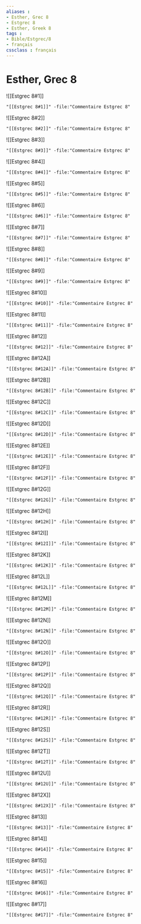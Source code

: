 ```yaml
---
aliases : 
- Esther, Grec 8
- Estgrec 8
- Esther, Greek 8
tags : 
- Bible/Estgrec/8
- français
cssclass : français
---
```


# Esther, Grec 8

![[Estgrec 8#1]]

```query
"[[Estgrec 8#1]]" -file:"Commentaire Estgrec 8"
```

![[Estgrec 8#2]]

```query
"[[Estgrec 8#2]]" -file:"Commentaire Estgrec 8"
```

![[Estgrec 8#3]]

```query
"[[Estgrec 8#3]]" -file:"Commentaire Estgrec 8"
```

![[Estgrec 8#4]]

```query
"[[Estgrec 8#4]]" -file:"Commentaire Estgrec 8"
```

![[Estgrec 8#5]]

```query
"[[Estgrec 8#5]]" -file:"Commentaire Estgrec 8"
```

![[Estgrec 8#6]]

```query
"[[Estgrec 8#6]]" -file:"Commentaire Estgrec 8"
```

![[Estgrec 8#7]]

```query
"[[Estgrec 8#7]]" -file:"Commentaire Estgrec 8"
```

![[Estgrec 8#8]]

```query
"[[Estgrec 8#8]]" -file:"Commentaire Estgrec 8"
```

![[Estgrec 8#9]]

```query
"[[Estgrec 8#9]]" -file:"Commentaire Estgrec 8"
```

![[Estgrec 8#10]]

```query
"[[Estgrec 8#10]]" -file:"Commentaire Estgrec 8"
```

![[Estgrec 8#11]]

```query
"[[Estgrec 8#11]]" -file:"Commentaire Estgrec 8"
```

![[Estgrec 8#12]]

```query
"[[Estgrec 8#12]]" -file:"Commentaire Estgrec 8"
```

![[Estgrec 8#12A]]

```query
"[[Estgrec 8#12A]]" -file:"Commentaire Estgrec 8"
```

![[Estgrec 8#12B]]

```query
"[[Estgrec 8#12B]]" -file:"Commentaire Estgrec 8"
```

![[Estgrec 8#12C]]

```query
"[[Estgrec 8#12C]]" -file:"Commentaire Estgrec 8"
```

![[Estgrec 8#12D]]

```query
"[[Estgrec 8#12D]]" -file:"Commentaire Estgrec 8"
```

![[Estgrec 8#12E]]

```query
"[[Estgrec 8#12E]]" -file:"Commentaire Estgrec 8"
```

![[Estgrec 8#12F]]

```query
"[[Estgrec 8#12F]]" -file:"Commentaire Estgrec 8"
```

![[Estgrec 8#12G]]

```query
"[[Estgrec 8#12G]]" -file:"Commentaire Estgrec 8"
```

![[Estgrec 8#12H]]

```query
"[[Estgrec 8#12H]]" -file:"Commentaire Estgrec 8"
```

![[Estgrec 8#12I]]

```query
"[[Estgrec 8#12I]]" -file:"Commentaire Estgrec 8"
```

![[Estgrec 8#12K]]

```query
"[[Estgrec 8#12K]]" -file:"Commentaire Estgrec 8"
```

![[Estgrec 8#12L]]

```query
"[[Estgrec 8#12L]]" -file:"Commentaire Estgrec 8"
```

![[Estgrec 8#12M]]

```query
"[[Estgrec 8#12M]]" -file:"Commentaire Estgrec 8"
```

![[Estgrec 8#12N]]

```query
"[[Estgrec 8#12N]]" -file:"Commentaire Estgrec 8"
```

![[Estgrec 8#12O]]

```query
"[[Estgrec 8#12O]]" -file:"Commentaire Estgrec 8"
```

![[Estgrec 8#12P]]

```query
"[[Estgrec 8#12P]]" -file:"Commentaire Estgrec 8"
```

![[Estgrec 8#12Q]]

```query
"[[Estgrec 8#12Q]]" -file:"Commentaire Estgrec 8"
```

![[Estgrec 8#12R]]

```query
"[[Estgrec 8#12R]]" -file:"Commentaire Estgrec 8"
```

![[Estgrec 8#12S]]

```query
"[[Estgrec 8#12S]]" -file:"Commentaire Estgrec 8"
```

![[Estgrec 8#12T]]

```query
"[[Estgrec 8#12T]]" -file:"Commentaire Estgrec 8"
```

![[Estgrec 8#12U]]

```query
"[[Estgrec 8#12U]]" -file:"Commentaire Estgrec 8"
```

![[Estgrec 8#12X]]

```query
"[[Estgrec 8#12X]]" -file:"Commentaire Estgrec 8"
```

![[Estgrec 8#13]]

```query
"[[Estgrec 8#13]]" -file:"Commentaire Estgrec 8"
```

![[Estgrec 8#14]]

```query
"[[Estgrec 8#14]]" -file:"Commentaire Estgrec 8"
```

![[Estgrec 8#15]]

```query
"[[Estgrec 8#15]]" -file:"Commentaire Estgrec 8"
```

![[Estgrec 8#16]]

```query
"[[Estgrec 8#16]]" -file:"Commentaire Estgrec 8"
```

![[Estgrec 8#17]]

```query
"[[Estgrec 8#17]]" -file:"Commentaire Estgrec 8"
```


